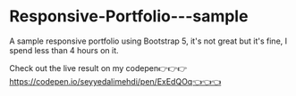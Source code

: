 # Responsive-Portfolio---sample
A sample responsive portfolio using Bootstrap 5, it's not great but it's fine, I spend less than 4 hours on it.



Check out the live result on my codepen👉👉👉
https://codepen.io/seyyedalimehdi/pen/ExEdQOq👈👈👈
